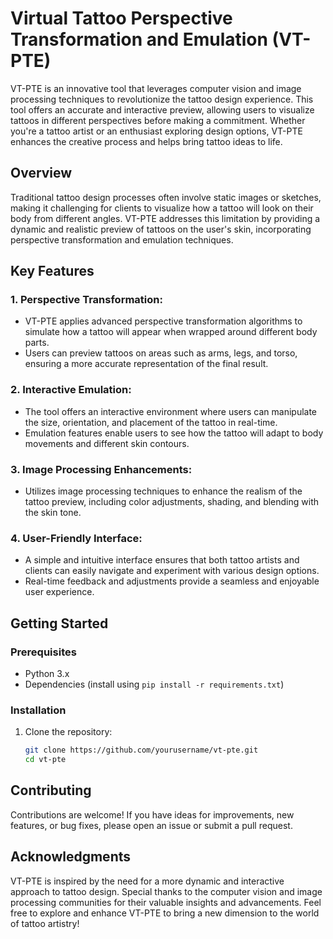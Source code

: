 # Virtual Tattoo Perspective Transformation and Emulation (VT-PTE)

VT-PTE is an innovative tool that leverages computer vision and image processing techniques to revolutionize the tattoo design experience. This tool offers an accurate and interactive preview, allowing users to visualize tattoos in different perspectives before making a commitment. Whether you're a tattoo artist or an enthusiast exploring design options, VT-PTE enhances the creative process and helps bring tattoo ideas to life.

## Overview

Traditional tattoo design processes often involve static images or sketches, making it challenging for clients to visualize how a tattoo will look on their body from different angles. VT-PTE addresses this limitation by providing a dynamic and realistic preview of tattoos on the user's skin, incorporating perspective transformation and emulation techniques.

## Key Features

### 1. **Perspective Transformation:**
   - VT-PTE applies advanced perspective transformation algorithms to simulate how a tattoo will appear when wrapped around different body parts.
   - Users can preview tattoos on areas such as arms, legs, and torso, ensuring a more accurate representation of the final result.

### 2. **Interactive Emulation:**
   - The tool offers an interactive environment where users can manipulate the size, orientation, and placement of the tattoo in real-time.
   - Emulation features enable users to see how the tattoo will adapt to body movements and different skin contours.

### 3. **Image Processing Enhancements:**
   - Utilizes image processing techniques to enhance the realism of the tattoo preview, including color adjustments, shading, and blending with the skin tone.

### 4. **User-Friendly Interface:**
   - A simple and intuitive interface ensures that both tattoo artists and clients can easily navigate and experiment with various design options.
   - Real-time feedback and adjustments provide a seamless and enjoyable user experience.

## Getting Started

### Prerequisites

- Python 3.x
- Dependencies (install using `pip install -r requirements.txt`)

### Installation

1. Clone the repository:

   ```bash
   git clone https://github.com/yourusername/vt-pte.git
   cd vt-pte

## Contributing
Contributions are welcome! If you have ideas for improvements, new features, or bug fixes, please open an issue or submit a pull request.

## Acknowledgments
VT-PTE is inspired by the need for a more dynamic and interactive approach to tattoo design.
Special thanks to the computer vision and image processing communities for their valuable insights and advancements.
Feel free to explore and enhance VT-PTE to bring a new dimension to the world of tattoo artistry!
